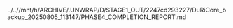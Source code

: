 ../..//mnt/h/ARCHIVE/.UNWRAP/D/STAGE1_OUT/2247cd293227/DuRiCore_backup_20250805_113147/PHASE4_COMPLETION_REPORT.md